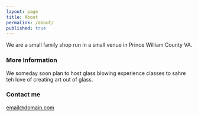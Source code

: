 ```yaml
---
layout: page
title: About
permalink: /about/
published: true
---
```


We are a small family shop run in a small venue in Prince William County VA.

### More Information

We someday soon plan to host glass blowing experience classes to sahre teh love of creating art out of glass.

### Contact me

[email@domain.com](mailto:email@domain.com)
